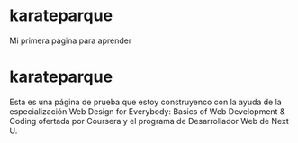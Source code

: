 # karateparque
 Mi primera página para aprender
# karateparque
Esta es una página de prueba que estoy construyenco con la ayuda de la especialización Web Design for Everybody: Basics of Web Development & Coding ofertada por Coursera y el programa de Desarrollador Web de Next U.
